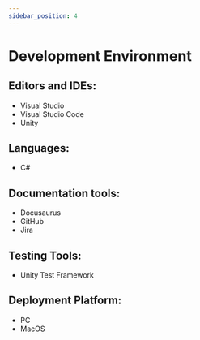 ```yaml
---
sidebar_position: 4
---
```


# Development Environment

## Editors and IDEs:
- Visual Studio
- Visual Studio Code
- Unity

## Languages:
- C#
## Documentation tools:
- Docusaurus
- GitHub
- Jira
## Testing Tools:
- Unity Test Framework
## Deployment Platform:
- PC
- MacOS

